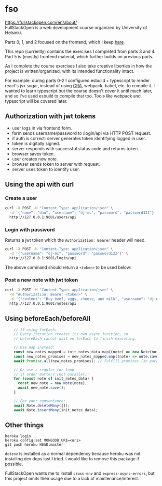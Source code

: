 # fso

<https://fullstackopen.com/en/about/>  
FullStackOpen is a web development course organized by University of Helsinki.

Parts 0, 1, and 2 focused on the frontend, which I keep [here](https://github.com/dj-mc/esb-r).

This repo (currently) contains the exercises I completed from parts 3 and 4.
Part 5 is (mostly) frontend material, which further builds on previous parts.

As I complete the course exercises I also take creative liberties in how the
project is written/organized, with its intended functionality intact.

For example: during parts 0-2 I configured esbuild + typescript to render
react's jsx sugar, instead of using [CRA](https://create-react-app.dev/),
webpack, babel, etc. to compile it. I wanted to learn typescript but the course
doesn't cover it until much later, and so I've used esbuild to compile that too.
Tools like webpack and typescript will be covered later.

## Authorization with jwt tokens

- user logs in via frontend form.
- form sends username/password to /login/api via HTTP POST request.
- if auth is correct: server generates token identifying logged in user.
- token is digitally signed.
- server responds with successful status code and returns token.
- browser saves token.
- user creates new note.
- browser sends token to server with request.
- server uses token to identify user.

## Using the api with curl

### Create a user

```bash
curl -X POST -H "Content-Type: application/json" \
  -d '{"name": "dan", "username": "dj-mc", "password": "password123"}' \
  http://127.0.0.1:9001/users/api
```

### Login with password  

Returns a jwt token which the `Authorization: Bearer` header will need.

```bash
curl -X POST -H "Content-Type: application/json" \
  -d '{"username": "dj-mc", "password": "password123"}' \
  http://127.0.0.1:9001/login/api
```

The above command should return a `<token>` to be used below:

### Post a new note with jwt token

```bash
curl -X POST -H "Content-Type: application/json" \
  -H "Authorization: Bearer <token>" \
  -d '{"content": "Buy beef, eggs, cheese, and milk", "username": "dj-mc"}' \
  http://127.0.0.1:9001/notes/api
```

## Using beforeEach/beforeAll

```javascript
    // If using forEach:
    // Every iteration creates its own async function, so
    // beforeEach cannot wait on forEach to finish executing.

    // Use map instead:
    const new_notes_mapped = init_notes_data.map((note) => new Note(note));
    const new_notes_promises = new_notes_mapped.map((note) => note.save());
    await Promise.all(new_notes_promises); // Fulfill promises (in parallel)

    // Or use a regular for loop
    // if order matters (not parallel):
    for (const note of init_notes_data) {
      const new_note = new Note(note);
      await new_note.save();
    }

    // For your convenience:
    await Note.deleteMany({});
    await Note.insertMany(init_notes_data);
```

## Other things

`heroku login`  
`heroku config:set MONGODB_URI=<uri>`  
`git push heroku HEAD:master`

`dotenv` is installed as a normal dependency because heroku was not installing
dev deps last I tried. I would like to remove this package if possible.

FullStackOpen wants me to install `cross-env` and `express-async-errors`, but
this project omits their usage due to a lack of maintenance/interest.
